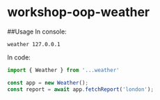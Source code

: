 # workshop-oop-weather

##Usage
In console:
```
weather 127.0.0.1
```

In code:
```js
import { Weather } from '...weather'

const app = new Weather();
const report = await app.fetchReport('london');
```
